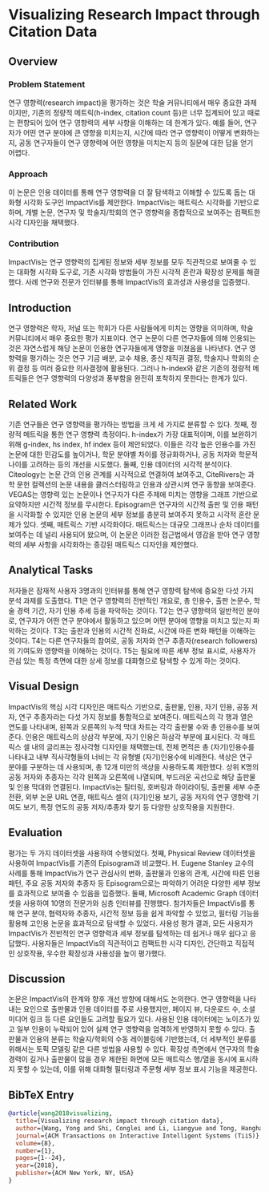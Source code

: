 # Visualizing Research Impact through Citation Data

## Overview
### Problem Statement
연구 영향력(research impact)을 평가하는 것은 학술 커뮤니티에서 매우 중요한 과제이지만, 기존의 정량적 메트릭(h-index, citation count 등)은 너무 집계되어 있고 때로는 편향되어 있어 연구 영향력의 세부 사항을 이해하는 데 한계가 있다. 예를 들어, 연구자가 어떤 연구 분야에 큰 영향을 미치는지, 시간에 따라 연구 영향력이 어떻게 변화하는지, 공동 연구자들이 연구 영향력에 어떤 영향을 미치는지 등의 질문에 대한 답을 얻기 어렵다.

### Approach
이 논문은 인용 데이터를 통해 연구 영향력을 더 잘 탐색하고 이해할 수 있도록 돕는 대화형 시각화 도구인 ImpactVis를 제안한다. ImpactVis는 매트릭스 시각화를 기반으로 하며, 개별 논문, 연구자 및 학술지/학회의 연구 영향력을 종합적으로 보여주는 컴팩트한 시각 디자인을 채택했다.

### Contribution
ImpactVis는 연구 영향력의 집계된 정보와 세부 정보를 모두 직관적으로 보여줄 수 있는 대화형 시각화 도구로, 기존 시각화 방법들이 가진 시각적 혼란과 확장성 문제를 해결했다. 사례 연구와 전문가 인터뷰를 통해 ImpactVis의 효과성과 사용성을 입증했다.

## Introduction
연구 영향력은 학자, 저널 또는 학회가 다른 사람들에게 미치는 영향을 의미하며, 학술 커뮤니티에서 매우 중요한 평가 지표이다. 연구 논문이 다른 연구자들에 의해 인용되는 것은 자연스럽게 해당 논문이 인용한 연구자들에게 영향을 미쳤음을 나타낸다. 연구 영향력을 평가하는 것은 연구 기금 배분, 교수 채용, 종신 재직권 결정, 학술지나 학회의 순위 결정 등 여러 중요한 의사결정에 활용된다. 그러나 h-index와 같은 기존의 정량적 메트릭들은 연구 영향력의 다양성과 풍부함을 완전히 포착하지 못한다는 한계가 있다.

## Related Work
기존 연구들은 연구 영향력을 평가하는 방법을 크게 세 가지로 분류할 수 있다. 첫째, 정량적 메트릭을 통한 연구 영향력 측정이다. h-index가 가장 대표적이며, 이를 보완하기 위해 g-index, hs index, hf index 등이 제안되었다. 이들은 각각 높은 인용수를 가진 논문에 대한 민감도를 높이거나, 학문 분야별 차이를 정규화하거나, 공동 저자와 학문적 나이를 고려하는 등의 개선을 시도했다. 둘째, 인용 데이터의 시각적 분석이다. Citeology는 논문 간의 인용 관계를 시각적으로 연결하여 보여주고, CiteRivers는 과학 문헌 컬렉션의 논문 내용을 클러스터링하고 인용과 상관시켜 연구 동향을 보여준다. VEGAS는 영향력 있는 논문이나 연구자가 다른 주제에 미치는 영향을 그래프 기반으로 요약하지만 시간적 정보를 무시한다. Episogram은 연구자의 시간적 출판 및 인용 패턴을 시각화할 수 있지만 인용 논문의 세부 정보를 충분히 보여주지 못하고 시각적 혼란 문제가 있다. 셋째, 매트릭스 기반 시각화이다. 매트릭스는 대규모 그래프나 순차 데이터를 보여주는 데 널리 사용되어 왔으며, 이 논문은 이러한 접근법에서 영감을 받아 연구 영향력의 세부 사항을 시각화하는 증강된 매트릭스 디자인을 제안했다.

## Analytical Tasks
저자들은 잠재적 사용자 3명과의 인터뷰를 통해 연구 영향력 탐색에 중요한 다섯 가지 분석 과제를 도출했다. T1은 연구 영향력의 전반적인 개요로, 총 인용수, 출판 논문수, 학술 경력 기간, 자기 인용 추세 등을 파악하는 것이다. T2는 연구 영향력의 일반적인 분야로, 연구자가 어떤 연구 분야에서 활동하고 있으며 어떤 분야에 영향을 미치고 있는지 파악하는 것이다. T3는 출판과 인용의 시간적 진화로, 시간에 따른 변화 패턴을 이해하는 것이다. T4는 다른 연구자들의 참여로, 공동 저자와 연구 추종자(research followers)의 기여도와 영향력을 이해하는 것이다. T5는 필요에 따른 세부 정보 표시로, 사용자가 관심 있는 특정 측면에 대한 상세 정보를 대화형으로 탐색할 수 있게 하는 것이다.

## Visual Design
ImpactVis의 핵심 시각 디자인은 매트릭스 기반으로, 출판물, 인용, 자기 인용, 공동 저자, 연구 추종자라는 다섯 가지 정보를 통합적으로 보여준다. 매트릭스의 각 행과 열은 연도를 나타내며, 왼쪽과 오른쪽의 누적 막대 차트는 각각 출판물 수와 총 인용수를 보여준다. 인용은 매트릭스의 상삼각 부분에, 자기 인용은 하삼각 부분에 표시된다. 각 매트릭스 셀 내의 글리프는 정사각형 디자인을 채택했는데, 전체 면적은 총 (자기)인용수를 나타내고 내부 직사각형들의 너비는 각 유형별 (자기)인용수에 비례한다. 색상은 연구 분야를 구분하는 데 사용되며, 총 12개 미만의 색상을 사용하도록 제한했다. 상위 K명의 공동 저자와 추종자는 각각 왼쪽과 오른쪽에 나열되며, 부드러운 곡선으로 해당 출판물 및 인용 막대와 연결된다. ImpactVis는 필터링, 호버링과 하이라이팅, 출판물 세부 수준 전환, 외부 논문 URL 연결, 매트릭스 셀의 (자기)인용 보기, 공동 저자의 연구 영향력 기여도 보기, 특정 연도의 공동 저자/추종자 찾기 등 다양한 상호작용을 지원한다.

## Evaluation
평가는 두 가지 데이터셋을 사용하여 수행되었다. 첫째, Physical Review 데이터셋을 사용하여 ImpactVis를 기존의 Episogram과 비교했다. H. Eugene Stanley 교수의 사례를 통해 ImpactVis가 연구 관심사의 변화, 출판물과 인용의 관계, 시간에 따른 인용 패턴, 주요 공동 저자와 추종자 등 Episogram으로는 파악하기 어려운 다양한 세부 정보를 효과적으로 보여줄 수 있음을 입증했다. 둘째, Microsoft Academic Graph 데이터셋을 사용하여 10명의 전문가와 심층 인터뷰를 진행했다. 참가자들은 ImpactVis를 통해 연구 분야, 협력자와 추종자, 시간적 정보 등을 쉽게 파악할 수 있었고, 필터링 기능을 활용해 고인용 논문을 효과적으로 탐색할 수 있었다. 사용성 평가 결과, 모든 사용자가 ImpactVis가 전반적인 연구 영향력과 세부 정보를 탐색하는 데 쉽거나 매우 쉽다고 응답했다. 사용자들은 ImpactVis의 직관적이고 컴팩트한 시각 디자인, 간단하고 직접적인 상호작용, 우수한 확장성과 사용성을 높이 평가했다.

## Discussion
논문은 ImpactVis의 한계와 향후 개선 방향에 대해서도 논의한다. 연구 영향력을 나타내는 요인으로 출판물과 인용 데이터를 주로 사용했지만, 페이지 뷰, 다운로드 수, 소셜 미디어 링크 등 다른 요인들도 고려할 필요가 있다. 사용된 인용 데이터에는 노이즈가 있고 일부 인용이 누락되어 있어 실제 연구 영향력을 엄격하게 반영하지 못할 수 있다. 출판물과 인용의 분류는 학술지/학회의 수동 레이블링에 기반했는데, 더 세부적인 분류를 위해서는 토픽 모델링 같은 다른 방법을 사용할 수 있다. 확장성 측면에서 연구자의 학술 경력이 길거나 출판물이 많을 경우 제한된 화면에 모든 매트릭스 행/열을 동시에 표시하지 못할 수 있는데, 이를 위해 대화형 필터링과 주문형 세부 정보 표시 기능을 제공한다.

## BibTeX Entry
```bibtex
@article{wang2018visualizing,
  title={Visualizing research impact through citation data},
  author={Wang, Yong and Shi, Conglei and Li, Liangyue and Tong, Hanghang and Qu, Huamin},
  journal={ACM Transactions on Interactive Intelligent Systems (TiiS)},
  volume={8},
  number={1},
  pages={1--24},
  year={2018},
  publisher={ACM New York, NY, USA}
}
```